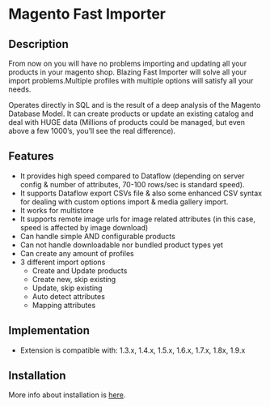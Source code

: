 # Magento Fast Importer
## Description
From now on you will have no problems importing and updating all your products in your magento shop. Blazing Fast Importer will solve all your import problems.Multiple profiles with multiple options will satisfy all your needs.

Operates directly in SQL and is the result of a deep analysis of the Magento Database Model. It can create products or update an existing catalog and deal with HUGE data (Millions of products could be managed, but even above a few 1000’s, you’ll see the real difference).

## Features
- It provides high speed compared to Dataflow (depending on server config & number of attributes, 70-100 rows/sec is standard speed).
- It supports Dataflow export CSVs file & also some enhanced CSV syntax for dealing with custom options import & media gallery import. 
- It works for multistore
- It supports remote image urls for image related attributes (in this case, speed is affected by image download)
- Can handle simple AND configurable products
- Can not handle downloadable nor bundled product types yet
- Can create any amount of profiles
- 3 different import options
    - Create and Update products
    - Create new, skip existing
    - Update, skip existing
    - Auto detect attributes
    - Mapping attributes
    
## Implementation
- Extension is compatible with: 1.3.x, 1.4.x, 1.5.x, 1.6.x, 1.7.x, 1.8x, 1.9.x

## Installation
More info about installation is [here](doc/INSTALL.md).
